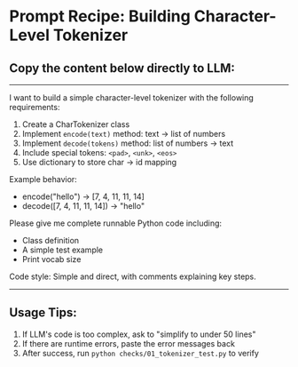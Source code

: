 # Prompt Recipe: Building Character-Level Tokenizer

## Copy the content below directly to LLM:

---

I want to build a simple character-level tokenizer with the following requirements:

1. Create a CharTokenizer class
2. Implement `encode(text)` method: text -> list of numbers
3. Implement `decode(tokens)` method: list of numbers -> text
4. Include special tokens: `<pad>`, `<unk>`, `<eos>`
5. Use dictionary to store char -> id mapping

Example behavior:
- encode("hello") -> [7, 4, 11, 11, 14]
- decode([7, 4, 11, 11, 14]) -> "hello"

Please give me complete runnable Python code including:
- Class definition
- A simple test example
- Print vocab size

Code style: Simple and direct, with comments explaining key steps.

---

## Usage Tips:
1. If LLM's code is too complex, ask to "simplify to under 50 lines"
2. If there are runtime errors, paste the error messages back
3. After success, run `python checks/01_tokenizer_test.py` to verify